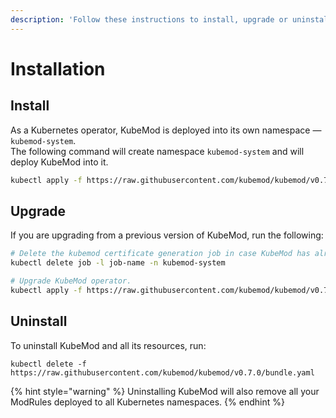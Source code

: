 ```yaml
---
description: 'Follow these instructions to install, upgrade or uninstall KubeMod'
---
```


# Installation

## Install

As a Kubernetes operator, KubeMod is deployed into its own namespace — `kubemod-system`.  
The following command will create namespace `kubemod-system` and will deploy KubeMod into it.

```bash
kubectl apply -f https://raw.githubusercontent.com/kubemod/kubemod/v0.7.0/bundle.yaml
```

## Upgrade

If you are upgrading from a previous version of KubeMod, run the following:

```bash
# Delete the kubemod certificate generation job in case KubeMod has already been installed.
kubectl delete job -l job-name -n kubemod-system

# Upgrade KubeMod operator.
kubectl apply -f https://raw.githubusercontent.com/kubemod/kubemod/v0.7.0/bundle.yaml
```

## Uninstall

To uninstall KubeMod and all its resources, run:

```text
kubectl delete -f https://raw.githubusercontent.com/kubemod/kubemod/v0.7.0/bundle.yaml
```

{% hint style="warning" %}
Uninstalling KubeMod will also remove all your ModRules deployed to all Kubernetes namespaces.
{% endhint %}

